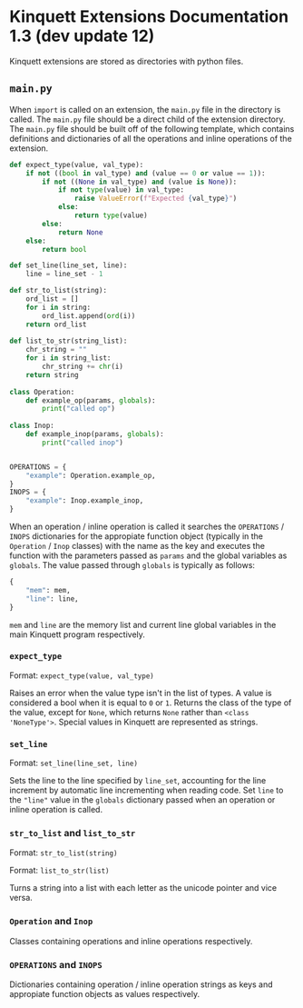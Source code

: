 # Kinquett Extensions Documentation 1.3 (dev update 12)

Kinquett extensions are stored as directories with python files. 

## `main.py`

When `import` is called on an extension, the `main.py` file in the directory is called. The `main.py` file should be a direct child of the extension directory. The `main.py` file should be built off of the following template, which contains definitions and dictionaries of all the operations and inline operations of the extension.
```python
def expect_type(value, val_type):
    if not ((bool in val_type) and (value == 0 or value == 1)):
        if not ((None in val_type) and (value is None)):
            if not type(value) in val_type:
                raise ValueError(f"Expected {val_type}")
            else:
                return type(value)
        else:
            return None
    else:
        return bool

def set_line(line_set, line):
    line = line_set - 1

def str_to_list(string):
    ord_list = []
    for i in string:
        ord_list.append(ord(i))
    return ord_list
    
def list_to_str(string_list):
    chr_string = ""
    for i in string_list:
        chr_string += chr(i)
    return string
    
class Operation:
    def example_op(params, globals):
        print("called op")
        
class Inop:
    def example_inop(params, globals):
        print("called inop")


OPERATIONS = {
    "example": Operation.example_op,
}
INOPS = {
    "example": Inop.example_inop,
}
```
When an operation / inline operation is called it searches the `OPERATIONS` / `INOPS` dictionaries for the appropiate function object (typically in the `Operation` / `Inop` classes) with the name as the key and executes the function with the parameters passed as `params` and the global variables as `globals`. The value passed through `globals` is typically as follows:
```python
{
    "mem": mem,
    "line": line,
}
``` 
`mem` and `line` are the memory list and current line global variables in the main Kinquett program respectively.

### `expect_type`

Format: `expect_type(value, val_type)`

Raises an error when the value type isn't in the list of types. A value is considered a bool when it is equal to `0` or `1`. Returns the class of the type of the value, except for `None`, which returns `None` rather than `<class 'NoneType'>`. Special values in Kinquett are represented as strings.

### `set_line`

Format: `set_line(line_set, line)`

Sets the line to the line specified by `line_set`, accounting for the line increment by automatic line incrementing when reading code. Set `line` to the `"line"` value in the `globals` dictionary passed when an operation or inline operation is called.

### `str_to_list` and `list_to_str`

Format: `str_to_list(string)`

Format: `list_to_str(list)`

Turns a string into a list with each letter as the unicode pointer and vice versa.

### `Operation` and `Inop` 

Classes containing operations and inline operations respectively.

### `OPERATIONS` and `INOPS`

Dictionaries containing operation / inline operation strings as keys and appropiate function objects as values respectively.
